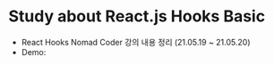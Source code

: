 # Study about React.js Hooks Basic

- React Hooks Nomad Coder 강의 내용 정리 (21.05.19 ~ 21.05.20)
- Demo:
